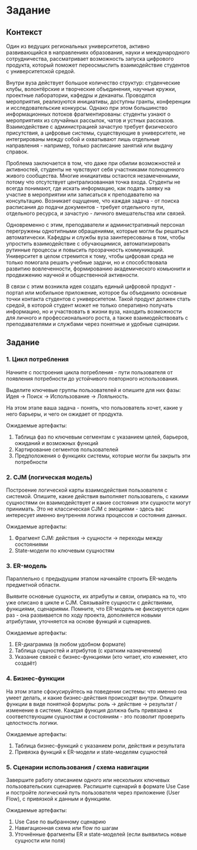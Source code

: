 # Задание   
## Контекст   
Один из ведущих региональных университетов, активно развивающийся в направлениях образования, науки и международного сотрудничества, рассматривает возможность запуска цифрового продукта, который поможет переосмыслить взаимодействие студентов с университетской средой.   

Внутри вуза действует большое количество структур: студенческие клубы, волонтёрские и творческие объединения, научные кружки, проектные лаборатории, кафедры и деканаты. Проводятся мероприятия, реализуются инициативы, доступны гранты, конференции и исследовательские конкурсы. Однако при этом большинство информационных потоков фрагментированы: студенты узнают о мероприятиях из случайных рассылок, чатов и устных рассказов. Взаимодействие с администрацией зачастую требует физического присутствия, а цифровые системы, существующие в университете, не интегрированы между собой и охватывают лишь отдельные направления - например, только расписание занятий или выдачу справок.   

Проблема заключается в том, что даже при обилии возможностей и активностей, студенты не чувствуют себя участниками полноценного живого сообщества. Многие инициативы остаются незамеченными, потому что отсутствует централизованная точка входа. Студенты не всегда понимают, где искать информацию, как подать заявку на участие в мероприятии или записаться к преподавателю на консультацию. Возникает ощущение, что каждая задача - от поиска расписания до подачи документов - требует отдельного пути, отдельного ресурса, и зачастую - личного вмешательства или связей.   

Одновременно с этим, преподаватели и административный персонал перегружены однотипными обращениями, которые могли бы решаться автоматически. Кафедры и службы вуза заинтересованы в том, чтобы упростить взаимодействие с обучающимися, автоматизировать рутинные процессы и повысить прозрачность коммуникаций. Университет в целом стремится к тому, чтобы цифровая среда не только помогала решать учебные задачи, но и способствовала развитию вовлеченности, формированию академического комьюнити и продвижению научной и общественной активности.   

В связи с этим возникла идея создать единый цифровой продукт - портал или мобильное приложение, которое бы объединило основные точки контакта студентов с университетом. Такой продукт должен стать средой, в которой студент может не только оперативно получать информацию, но и участвовать в жизни вуза, находить возможности для личного и профессионального роста, а также взаимодействовать с преподавателями и службами через понятные и удобные сценарии.   

## Задание   
### 1. Цикл потребления   
Начните с построения цикла потребления - пути пользователя от появления потребности до устойчивого повторного использования.   

Выделите ключевые группы пользователей и опишите для них фазы: Идея → Поиск → Использование → Лояльность.

На этом этапе ваша задача - понять, что пользователь хочет, какие у него барьеры, и чего он ожидает от продукта.   

Ожидаемые артефакты:   
1. Таблица фаз по ключевым сегментам с указанием целей, барьеров, ожиданий и возможных функций   
2. Картирование сегментов пользователей   
3. Предположения о функциях системы, которые могли бы закрыть эти потребности   
   
### 2. CJM (логическая модель)   
Построение логической карты взаимодействия пользователя с системой. Опишите, какие действия выполняет пользователь, с какими сущностями он взаимодействует и какие состояния эти сущности могут принимать. Это не классическая CJM с эмоциями - здесь вас интересует именно внутренняя логика процессов и состояния данных.   

Ожидаемые артефакты:   
1. Фрагмент CJM: действия → сущности → переходы между состояниями   
2. State-модели по ключевым сущностям   
   
### 3. ER-модель   
Параллельно с предыдущим этапом начинайте строить ER-модель предметной области.

Выявите основные сущности, их атрибуты и связи, опираясь на то, что уже описано в цикле и CJM. Связывайте сущности с действиями, функциями, сценариями. Помните, что ER-модель не фиксируется один раз - она развивается по ходу проекта, дополняется новыми атрибутами, уточняется на основе функций и сценариев.   

Ожидаемые артефакты:   
1. ER-диаграмма (в любом удобном формате)   
2. Таблица сущностей и атрибутов (с кратким назначением)   
3. Указание связей с бизнес-функциями (кто читает, кто изменяет, кто создаёт)   
   
### 4. Бизнес-функции   
На этом этапе сфокусируйтесь на поведении системы: что именно она умеет делать, и какие бизнес-действия происходят внутри. Опишите функции в виде понятной формулы: роль → действие → результат / изменение в системе. Каждая функция должна быть привязана к соответствующим сущностям и состояниям - это позволит проверить целостность логики.   

Ожидаемые артефакты:   
1. Таблица бизнес-функций с указанием роли, действия и результата   
2. Привязка функций к ER-модели и state-моделям сущностей   
   
### 5. Сценарии использования / схема навигации   
Завершите работу описанием одного или нескольких ключевых пользовательских сценариев. Распишите сценарий в формате Use Case и постройте логический путь пользователя через приложение (User Flow), с привязкой к данным и функциям.   

Ожидаемые артефакты:   
1. Use Case по выбранному сценарию   
2. Навигационная схема или flow по шагам   
3. Уточнённые фрагменты ER и state-моделей (если выявились новые сущности или поля)   
